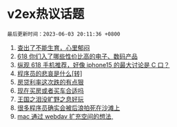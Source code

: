 # v2ex热议话题

`最后更新时间：2023-06-03 20:11:36 +0800`

1. [查出了不能生育，心里郁闷](https://www.v2ex.com/t/945348)
1. [618 你们入了哪些性价比高的电子、数码产品](https://www.v2ex.com/t/945412)
1. [纵观 618 手机推荐，好像 iphone15 的最大讨论是 C 口？](https://www.v2ex.com/t/945393)
1. [程序员的悲哀是什么[转]](https://www.v2ex.com/t/945371)
1. [房贷利率这次跌的有点狠](https://www.v2ex.com/t/945439)
1. [现在买房或者买车合适吗](https://www.v2ex.com/t/945443)
1. [王国之泪没旷野之息好玩](https://www.v2ex.com/t/945458)
1. [很多程序员确实会被后浪拍死在沙滩上](https://www.v2ex.com/t/945390)
1. [mac 通过 webdav 扩充空间的想法,](https://www.v2ex.com/t/945402)

